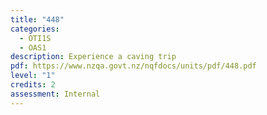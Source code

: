 ```yaml
---
title: "448"
categories:
  - OTI1S
  - OAS1
description: Experience a caving trip
pdf: https://www.nzqa.govt.nz/nqfdocs/units/pdf/448.pdf
level: "1"
credits: 2
assessment: Internal
---
```

